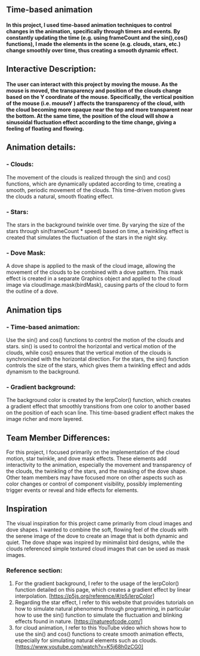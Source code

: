 ## Time-based animation
####    In this project, I used time-based animation techniques to control changes in the animation, specifically through timers and events. By constantly updating the time (e.g. using frameCount and the sin(),cos() functions), I made the elements in the scene (e.g. clouds, stars, etc.) change smoothly over time, thus creating a smooth dynamic effect.

## Interactive Description:
####    The user can interact with this project by moving the mouse. As the mouse is moved, the transparency and position of the clouds change based on the Y coordinate of the mouse. Specifically, the vertical position of the mouse (i.e. mouseY ) affects the transparency of the cloud, with the cloud becoming more opaque near the top and more transparent near the bottom. At the same time, the position of the cloud will show a sinusoidal fluctuation effect according to the time change, giving a feeling of floating and flowing.

## Animation details:
###  - Clouds: 
The movement of the clouds is realized through the sin() and cos() functions, which are dynamically updated according to time, creating a smooth, periodic movement of the clouds. This time-driven motion gives the clouds a natural, smooth floating effect.
###  - Stars: 
The stars in the background twinkle over time. By varying the size of the stars through sin(frameCount * speed) based on time, a twinkling effect is created that simulates the fluctuation of the stars in the night sky.
###  - Dove Mask: 
A dove shape is applied to the mask of the cloud image, allowing the movement of the clouds to be combined with a dove pattern. This mask effect is created in a separate Graphics object and applied to the cloud image via cloudImage.mask(birdMask), causing parts of the cloud to form the outline of a dove.

## Animation tips
###    - Time-based animation: 
Use the sin() and cos() functions to control the motion of the clouds and stars. sin() is used to control the horizontal and vertical motion of the clouds, while cos() ensures that the vertical motion of the clouds is synchronized with the horizontal direction. For the stars, the sin() function controls the size of the stars, which gives them a twinkling effect and adds dynamism to the background.

###    - Gradient background: 
The background color is created by the lerpColor() function, which creates a gradient effect that smoothly transitions from one color to another based on the position of each scan line. This time-based gradient effect makes the image richer and more layered.

## Team Member Differences:
 For this project, I focused primarily on the implementation of the cloud motion, star twinkle, and dove mask effects. These elements add interactivity to the animation, especially the movement and transparency of the clouds, the twinkling of the stars, and the masking of the dove shape. Other team members may have focused more on other aspects such as color changes or control of component visibility, possibly implementing trigger events or reveal and hide effects for elements.

## Inspiration
The visual inspiration for this project came primarily from cloud images and dove shapes. I wanted to combine the soft, flowing feel of the clouds with the serene image of the dove to create an image that is both dynamic and quiet. The dove shape was inspired by minimalist bird designs, while the clouds referenced simple textured cloud images that can be used as mask images.

### Reference section:
1. For the gradient background, I refer to the usage of the lerpColor() function detailed on this page, which creates a gradient effect by linear interpolation. [https://p5js.org/reference/#/p5/lerpColor]
2. Regarding the star effect, I refer to this website that provides tutorials on how to simulate natural phenomena through programming, in particular how to use the sin() function to simulate the fluctuation and blinking effects found in nature. [https://natureofcode.com/]
3. for cloud animation, I refer to this YouTube video which shows how to use the sin() and cos() functions to create smooth animation effects, especially for simulating natural elements such as clouds.[https://www.youtube.com/watch?v=K5j68h0zCG0]
